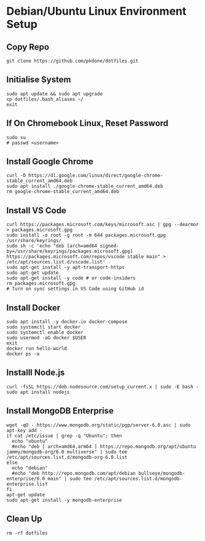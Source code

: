 # Debian/Ubuntu Linux Environment Setup

## Copy Repo

```console
git clone https://github.com/pkdone/dotfiles.git
```

## Initialise System

```console
sudo apt update && sudo apt upgrade
cp dotfiles/.bash_aliases ~/
exit
```

## If On Chromebook Linux, Reset Password

```console
sudo su
# passwd <username>
```

## Install Google Chrome

```console
curl -O https://dl.google.com/linux/direct/google-chrome-stable_current_amd64.deb
sudo apt install ./google-chrome-stable_current_amd64.deb
rm google-chrome-stable_current_amd64.deb
```

## Install VS Code

```console
curl https://packages.microsoft.com/keys/microsoft.asc | gpg --dearmor > packages.microsoft.gpg
sudo install -o root -g root -m 644 packages.microsoft.gpg /usr/share/keyrings/
sudo sh -c 'echo "deb [arch=amd64 signed-by=/usr/share/keyrings/packages.microsoft.gpg] https://packages.microsoft.com/repos/vscode stable main" > /etc/apt/sources.list.d/vscode.list'
sudo apt-get install -y apt-transport-https
sudo apt-get update
sudo apt-get install -y code # or code-insiders
rm packages.microsoft.gpg
# Turn on sync settings in VS Code using GitHub id
```

## Install Docker

```console
sudo apt install -y docker.io docker-compose
sudo systemctl start docker
sudo systemctl enable docker
sudo usermod -aG docker $USER
exit
docker run hello-world
docker ps -a
```

## Installl Node.js

```console
curl -fsSL https://deb.nodesource.com/setup_current.x | sudo -E bash -
sudo apt install nodejs
```

## Install MongoDB Enterprise
```console
wget -qO - https://www.mongodb.org/static/pgp/server-6.0.asc | sudo apt-key add -
if cat /etc/issue | grep -q "Ubuntu"; then
  echo "ubuntu"
  #echo "deb [ arch=amd64,arm64 ] https://repo.mongodb.org/apt/ubuntu jammy/mongodb-org/6.0 multiverse" | sudo tee /etc/apt/sources.list.d/mongodb-org-6.0.list
else
  echo "debian"
  #echo "deb http://repo.mongodb.com/apt/debian bullseye/mongodb-enterprise/6.0 main" | sudo tee /etc/apt/sources.list.d/mongodb-enterprise.list
fi
apt-get update
sudo apt-get install -y mongodb-enterprise
```

## Clean Up

```console
rm -rf dotfiles
```
